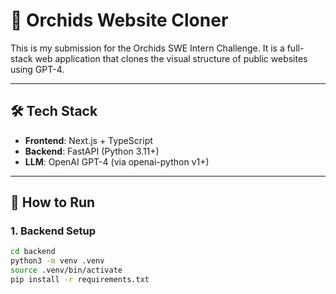 # 🌸 Orchids Website Cloner

This is my submission for the Orchids SWE Intern Challenge. It is a full-stack web application that clones the visual structure of public websites using GPT-4.

---

## 🛠 Tech Stack

- **Frontend**: Next.js + TypeScript
- **Backend**: FastAPI (Python 3.11+)
- **LLM**: OpenAI GPT-4 (via openai-python v1+)

---

## 🚀 How to Run

### 1. Backend Setup

```bash
cd backend
python3 -m venv .venv
source .venv/bin/activate
pip install -r requirements.txt
